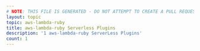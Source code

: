 ```yaml
---
# NOTE: THIS FILE IS GENERATED - DO NOT ATTEMPT TO CREATE A PULL REQUEST TO UPDATE THE DATA. 
layout: topic
topic: aws-lambda-ruby
title: aws-lambda-ruby Serverless Plugins
description: '1 aws-lambda-ruby ServerLess Plugins'
count: 1
---
```

